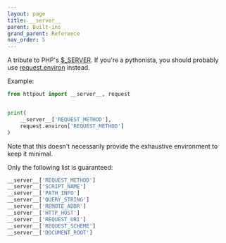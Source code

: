 ```yaml
---
layout: page
title: __server__
parent: Built-ins
grand_parent: Reference
nav_order: 5
---
```


A tribute to PHP's [$_SERVER](https://www.php.net/manual/en/reserved.variables.server.php). If you're a pythonista, you should probably use [request.environ](/reference/request/environ.html) instead.

Example:
```python
from httpout import __server__, request


print(
    __server__['REQUEST_METHOD'],
    request.environ['REQUEST_METHOD']
)
```

Note that this doesn't necessarily provide the exhaustive environment to keep it minimal.

Only the following list is guaranteed:
```python
__server__['REQUEST_METHOD']
__server__['SCRIPT_NAME']
__server__['PATH_INFO']
__server__['QUERY_STRING']
__server__['REMOTE_ADDR']
__server__['HTTP_HOST']
__server__['REQUEST_URI']
__server__['REQUEST_SCHEME']
__server__['DOCUMENT_ROOT']
```
